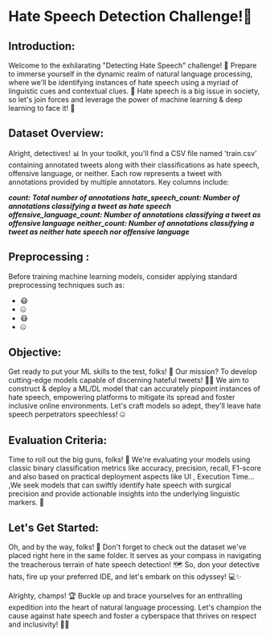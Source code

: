 
# Hate Speech Detection Challenge!🚀

## Introduction:
Welcome to the exhilarating "Detecting Hate Speech" challenge! 🎉 Prepare to immerse yourself in the dynamic realm of natural language processing, where we'll be identifying instances of hate speech using a myriad of linguistic cues and contextual clues. 🤖 Hate speech is a big issue in society, so let's join forces and leverage the power of machine learning & deep learning to face it! 💪

## Dataset Overview:
Alright, detectives! 📊 In your toolkit, you'll find a CSV file named 'train.csv' containing annotated tweets along with their classifications as hate speech, offensive language, or neither. Each row represents a tweet with annotations provided by multiple annotators. Key columns include:

***count: Total number of annotations***
***hate_speech_count: Number of annotations classifying a tweet as hate speech***
***offensive_language_count: Number of annotations classifying a tweet as offensive language***
***neither_count: Number of annotations classifying a tweet as neither hate speech nor offensive language***

## Preprocessing : 
Before training machine learning models, consider applying standard preprocessing techniques such as:
 - 😷
 - 🤐
 - 😷
 - 🤐

## Objective:
Get ready to put your ML skills to the test, folks! 🎯 Our mission? To develop cutting-edge models capable of discerning hateful tweets! 🕵️‍♀️ We aim to construct & deploy a ML/DL model that can accurately pinpoint instances of hate speech, empowering platforms to mitigate its spread and foster inclusive online environments. Let's craft models so adept, they'll leave hate speech perpetrators speechless! 🤐

## Evaluation Criteria:
Time to roll out the big guns, folks! 🎯 We're evaluating your models using classic binary classification metrics like accuracy, precision, recall, F1-score and also based on practical deployment aspects like UI , Execution Time... ,We seek models that can swiftly identify hate speech with surgical precision and provide actionable insights into the underlying linguistic markers. 🧐 

## Let's Get Started:
Oh, and by the way, folks! 📁 Don't forget to check out the dataset we've placed right here in the same folder. It serves as your compass in navigating the treacherous terrain of hate speech detection! 🗺️ So, don your detective hats, fire up your preferred IDE, and let's embark on this odyssey! 💻✨

Alrighty, champs! 🏆 Buckle up and brace yourselves for an enthralling expedition into the heart of natural language processing. Let's champion the cause against hate speech and foster a cyberspace that thrives on respect and inclusivity! 💓✨


